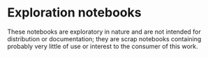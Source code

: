 # Exploration notebooks

These notebooks are exploratory in nature and are not intended for distribution or documentation; they are scrap
notebooks containing probably very little of use or interest to the consumer of this work.
